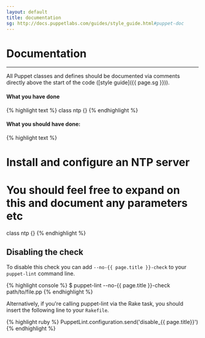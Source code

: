 ```yaml
---
layout: default
title: documentation
sg: http://docs.puppetlabs.com/guides/style_guide.html#puppet-doc
---
```


# Documentation

---

All Puppet classes and defines should be documented via comments directly above
the start of the code ([style guide]({{ page.sg }})).

#### What you have done
{% highlight text %}
class ntp {}
{% endhighlight %}

#### What you should have done:
{% highlight text %}
# Install and configure an NTP server
# You should feel free to expand on this and document any parameters etc
class ntp {}
{% endhighlight %}

## Disabling the check

To disable this check you can add `--no-{{ page.title }}-check` to your
`puppet-lint` command line.

{% highlight console %}
$ puppet-lint --no-{{ page.title }}-check path/to/file.pp
{% endhighlight %}

Alternatively, if you're calling puppet-lint via the Rake task, you should
insert the following line to your `Rakefile`.

{% highlight ruby %}
PuppetLint.configuration.send('disable_{{ page.title}}')
{% endhighlight %}

